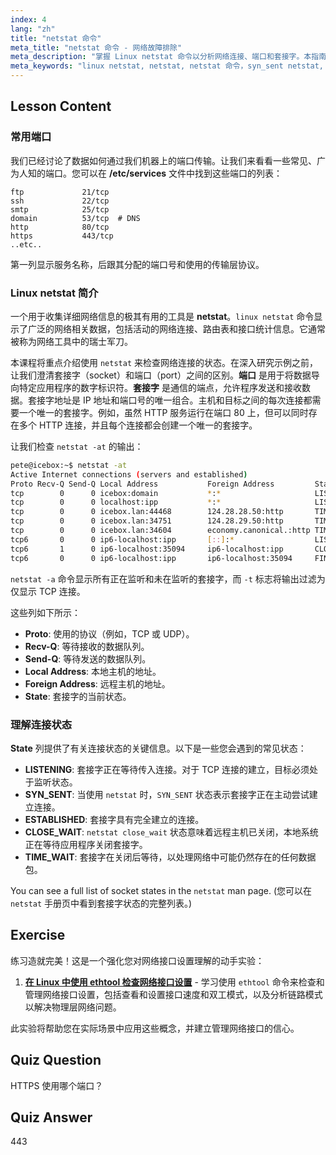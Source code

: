 ```yaml
---
index: 4
lang: "zh"
title: "netstat 命令"
meta_title: "netstat 命令 - 网络故障排除"
meta_description: "掌握 Linux netstat 命令以分析网络连接、端口和套接字。本指南涵盖 SYN_SENT 和 netstat close_wait 等常见状态，以实现有效的故障排除。"
meta_keywords: "linux netstat, netstat, netstat 命令，syn_sent netstat, netstat close_wait, 网络连接，linux 网络，网络分析，linux 教程"
---
```


## Lesson Content

### 常用端口

我们已经讨论了数据如何通过我们机器上的端口传输。让我们来看看一些常见、广为人知的端口。您可以在 **/etc/services** 文件中找到这些端口的列表：

```plaintext
ftp             21/tcp
ssh             22/tcp
smtp            25/tcp
domain          53/tcp  # DNS
http            80/tcp
https           443/tcp
..etc..
```

第一列显示服务名称，后跟其分配的端口号和使用的传输层协议。

### Linux netstat 简介

一个用于收集详细网络信息的极其有用的工具是 **netstat**。`linux netstat` 命令显示了广泛的网络相关数据，包括活动的网络连接、路由表和接口统计信息。它通常被称为网络工具中的瑞士军刀。

本课程将重点介绍使用 `netstat` 来检查网络连接的状态。在深入研究示例之前，让我们澄清套接字（socket）和端口（port）之间的区别。**端口** 是用于将数据导向特定应用程序的数字标识符。**套接字** 是通信的端点，允许程序发送和接收数据。套接字地址是 IP 地址和端口号的唯一组合。主机和目标之间的每次连接都需要一个唯一的套接字。例如，虽然 HTTP 服务运行在端口 80 上，但可以同时存在多个 HTTP 连接，并且每个连接都会创建一个唯一的套接字。

让我们检查 `netstat -at` 的输出：

```bash
pete@icebox:~$ netstat -at
Active Internet connections (servers and established)
Proto Recv-Q Send-Q Local Address           Foreign Address         State
tcp        0      0 icebox:domain           *:*                     LISTEN
tcp        0      0 localhost:ipp           *:*                     LISTEN
tcp        0      0 icebox.lan:44468        124.28.28.50:http       TIME_WAIT
tcp        0      0 icebox.lan:34751        124.28.29.50:http       TIME_WAIT
tcp        0      0 icebox.lan:34604        economy.canonical.:http TIME_WAIT
tcp6       0      0 ip6-localhost:ipp       [::]:*                  LISTEN
tcp6       1      0 ip6-localhost:35094     ip6-localhost:ipp       CLOSE_WAIT
tcp6       0      0 ip6-localhost:ipp       ip6-localhost:35094     FIN_WAIT2
```

`netstat -a` 命令显示所有正在监听和未在监听的套接字，而 `-t` 标志将输出过滤为仅显示 TCP 连接。

这些列如下所示：

- **Proto**: 使用的协议（例如，TCP 或 UDP）。
- **Recv-Q**: 等待接收的数据队列。
- **Send-Q**: 等待发送的数据队列。
- **Local Address**: 本地主机的地址。
- **Foreign Address**: 远程主机的地址。
- **State**: 套接字的当前状态。

### 理解连接状态

**State** 列提供了有关连接状态的关键信息。以下是一些您会遇到的常见状态：

- **LISTENING**: 套接字正在等待传入连接。对于 TCP 连接的建立，目标必须处于监听状态。
- **SYN_SENT**: 当使用 `netstat` 时，`SYN_SENT` 状态表示套接字正在主动尝试建立连接。
- **ESTABLISHED**: 套接字具有完全建立的连接。
- **CLOSE_WAIT**: `netstat close_wait` 状态意味着远程主机已关闭，本地系统正在等待应用程序关闭套接字。
- **TIME_WAIT**: 套接字在关闭后等待，以处理网络中可能仍然存在的任何数据包。

You can see a full list of socket states in the `netstat` man page. (您可以在 `netstat` 手册页中看到套接字状态的完整列表。)

## Exercise

练习造就完美！这是一个强化您对网络接口设置理解的动手实验：

1. **[在 Linux 中使用 ethtool 检查网络接口设置](https://labex.io/zh/labs/comptia-examine-network-interface-settings-with-ethtool-in-linux-592759)** - 学习使用 `ethtool` 命令来检查和管理网络接口设置，包括查看和设置接口速度和双工模式，以及分析链路模式以解决物理层网络问题。

此实验将帮助您在实际场景中应用这些概念，并建立管理网络接口的信心。

## Quiz Question

HTTPS 使用哪个端口？

## Quiz Answer

443
